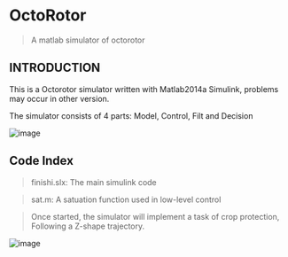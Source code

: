 # OctoRotor
>A matlab simulator of octorotor
## INTRODUCTION
This is a Octorotor simulator written with Matlab2014a Simulink, problems may occur in other version.

The simulator consists of 4 parts: Model, Control, Filt and Decision

![image](https://github.com/SeasonIrving/OctoRotor/SimulatorStructure.png)
## Code Index
> finishi.slx: 
> The main simulink code

> sat.m: 
> A satuation function used in low-level control

> Once started, the simulator will implement a task of crop protection, Following a Z-shape trajectory.

![image](https://github.com/SeasonIrving/OctoRotor/TaskDescription.jpg)
